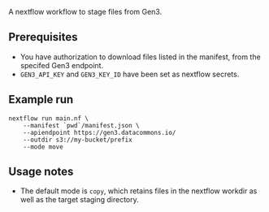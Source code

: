 A nextflow workflow to stage files from Gen3.

## Prerequisites

* You have authorization to download files listed in the manifest, from the
  specifed Gen3 endpoint.
* `GEN3_API_KEY` and `GEN3_KEY_ID` have been set as nextflow secrets.
 
## Example run 

```
nextflow run main.nf \
    --manifest `pwd`/manifest.json \
    --apiendpoint https://gen3.datacommons.io/
    --outdir s3://my-bucket/prefix
    --mode move
```

## Usage notes

* The default mode is `copy`, which retains files in the nextflow workdir as
  well as the target staging directory.
